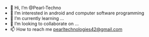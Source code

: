 - 👋 Hi, I’m @Pearl-Techno
- 👀 I’m interested in android and computer software programming
- 🌱 I’m currently learning ...
- 💞️ I’m looking to collaborate on ...
- 📫 How to reach me pearltechnologies42@gmail.com

<!---
Pearl-Techno/Pearl-Techno is a ✨ special ✨ repository because its `README.md` (this file) appears on your GitHub profile.
You can click the Preview link to take a look at your changes.
--->
